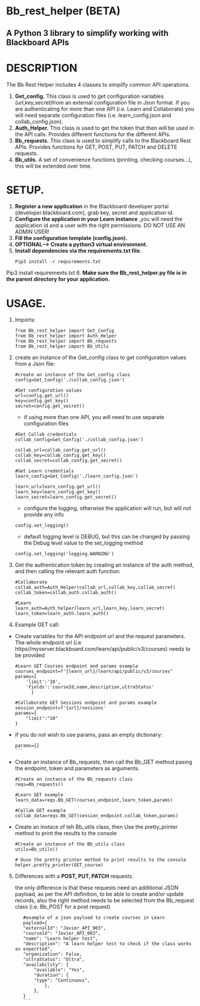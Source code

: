 # Bb_rest_helper (BETA)
## A Python 3 library to simplify working with Blackboard APIs

# DESCRIPTION

The Bb Rest Helper includes 4 classes to simpilfy common API operations.

1. **Get_config.** This class is used to get configuration variables (url,key,secret)from an external configuration file in Json format. If you are             authenticating for more than one API (i.e. Learn and Collaborate) you will need separate configuration files (i.e. learn_config.json and collab_config.json).
2. **Auth_Helper.** This class is used to get the token that then will be used in the API calls. Provides different functions for the different APIs.
3. **Bb_requests.** This class is used to simplify calls to the Blackboard Rest APIs. Provides functions for GET, POST, PUT, PATCH and DELETE requests.
4. **Bb_utils.** A set of convenience functions (printing, checking courses...), this will be extended over time.

# SETUP.

1. **Register a new application** in the Blackboard developer portal (developer.blackboard.com), grab key, secret and application id.
2. **Configure the application in your Learn instance** ,you will need the application id and a user with the right permissions. DO NOT USE AN ADMIN USER!
3. **Fill the configuration template (config.json).**
4. **OPTIONAL--> Create a python3 virtual environment.**
5. **Install dependencies via the requirements.txt file.**
    ```
    Pip3 install -r requirements.txt
    ```
Pip3 install requirements.txt
6. **Make sure the Bb_rest_helper.py file is in the parent directory for your application.**

# USAGE.

1. Imports:
    ```
    from Bb_rest_helper import Get_Config
    from Bb_rest_helper import Auth_Helper
    from Bb_rest_helper import Bb_requests
    from Bb_rest_helper import Bb_Utils
    ```
2. create an instance of the Get_config class to get configuration values from a Json file: 
    ```
    #create an instance of the Get_config class
    config=Get_Config('./collab_config.json')

    #Get configuration values
    url=config.get_url()
    key=config.get_key()
    secret=config.get_secret()
    ```
    * if using more than one API, you will need to use separate configuration files
    ```
    #Get Collab credentials
    collab_config=Get_Config('./collab_config.json')
    
    collab_url=collab_config.get_url()
    collab_key=collab_config.get_key()
    collab_secret=collab_config.get_secret()
    
    #Get Learn credentials
    learn_config=Get_Config('./learn_config.json')
    
    learn_url=learn_config.get_url()
    learn_key=learn_config.get_key()
    learn_secret=learn_config.get_secret()
    ```
    * configure the logging, otherwise the application will run, but will not provide any info
    ```
    config.set_logging()
    ````
    * default logging level is DEBUG, but this can be changed by passing the Debug level value to the set_logging method
    ```
    config.set_logging('logging.WARNING')
    ```
3. Get the authentication token by creating an instance of the auth method, and then calling the relevant auth function:
    ```
    #Collaborate
    collab_auth=Auth_Helper(collab_url,collab_key,collab_secret)
    collab_token=collab_auth.collab_auth()
    
    #Learn
    learn_auth=Auth_helper(learn_url,learn_key,learn_secret)
    learn_token=learn_auth.learn_auth()
    ```
4. Example GET call:

* Create variables for the API endpoint url and the request parameters. The whole endpoint url (i.e https//myserver.blackboard.com/learn/api/public/v3/courses)     needs to be provided  
    ```
    #Learn GET Courses endpoint and params example
    courses_endpoint=f'{learn_url}/learn/api/public/v3/courses"
    params={
        'limit':'10',
        'fields':'courseId,name,description,ultraStatus'
          }
          
    #Collaborate GET Sessions endpoint and params example
    session_endpoint=f'{url}/sessions'
    params={
        "limit":"10"
    }
     ```   
* if you do not wish to use params, pass an empty dictionary:
    ````
    params={}
    ```
* Create an instance of Bb_requests, then call the Bb_GET method pasing the endpoint, token and parameters as arguments.
    ```
    #Create an instance of the Bb_requests class
    reqs=Bb_requests()
    
    #Learn GET example
    learn_data=reqs.Bb_GET(courses_endpoint,learn_token,params)
    
    #Collab GET example
    collab_data=reqs.Bb_GET(session_endpoint,collab_token,params)
    ```
* Create an instace of teh Bb_utils class, then Use the pretty_printer method to print the  results to the console
    ```
    #Create an instance of the Bb_utils class
    utils=Bb_utils()
    
    # Uuse the pretty printer method to print results to the console
    helper.pretty_printer(GET_course)
    ```
5. Differences with a **POST, PUT, PATCH** requests.

    the only difference is that these requests need an additional JSON payload, as per the API definition, to be able to create and/or update records, also the       right method needs to be selected from the Bb_request class (i.e. Bb_POST for a post request)
     ```
        #example of a json payload to create courses in Learn
        payload={
        "externalId": "Javier_API_003",
        "courseId": "Javier_API_003",
        "name": "Learn helper test",
        "description": "A learn helper test to check if the class works as expectted",
        "organization": False,
        "ultraStatus": "Ultra",
        "availability": {
            "available": "Yes",
            "duration": {
            "type": "Continuous",
                },
            },
        }
        ```
    
    

